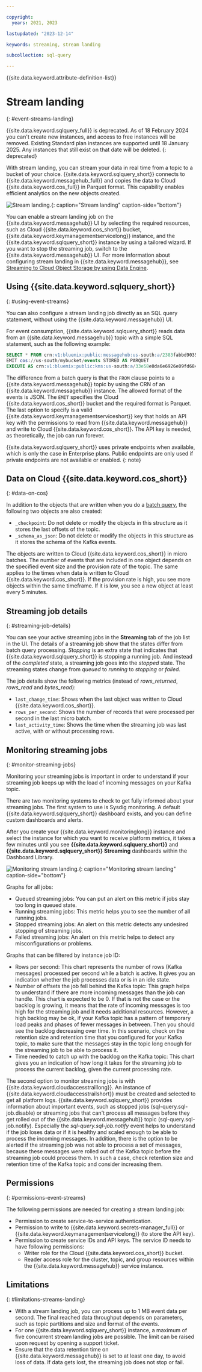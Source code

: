 ```yaml
---

copyright:
  years: 2021, 2023

lastupdated: "2023-12-14"

keywords: streaming, stream landing

subcollection: sql-query

---
```


{{site.data.keyword.attribute-definition-list}}

# Stream landing
{: #event-streams-landing}

{{site.data.keyword.sqlquery_full}} is deprecated. As of 18 February 2024 you can't create new instances, and access to free instances will be removed. Existing Standard plan instances are supported until 18 January 2025. Any instances that still exist on that date will be deleted.
{: deprecated}

With stream landing, you can stream your data in real time from a topic to a bucket of your choice. {{site.data.keyword.sqlquery_short}} connects to {{site.data.keyword.messagehub_full}} and copies the data to Cloud {{site.data.keyword.cos_full}} in Parquet format. This capability enables efficient analytics on the new objects created.

![Stream landing.](images/streams_landing_DE.svg "Stream landing"){: caption="Stream landing" caption-side="bottom"}

You can enable a stream landing job on the {{site.data.keyword.messagehub}} UI by selecting the required resources, such as Cloud {{site.data.keyword.cos_short}} bucket, {{site.data.keyword.keymanagementservicelong}} instance, and the {{site.data.keyword.sqlquery_short}} instance by using a tailored wizard. If you want to stop the streaming job, switch to the {{site.data.keyword.messagehub}} UI. For more information about configuring stream landing in {{site.data.keyword.messagehub}}, see [Streaming to Cloud Object Storage by using Data Engine](/docs/EventStreams?topic=EventStreams-streaming_cos_sql).

## Using {{site.data.keyword.sqlquery_short}}
{: #using-event-streams}

You can also configure a stream landing job directly as an SQL query statement, without using the {{site.data.keyword.messagehub}} UI.

For event consumption, {{site.data.keyword.sqlquery_short}} reads data from an {{site.data.keyword.messagehub}} topic with a simple SQL statement, such as the following example:

```sql
SELECT * FROM crn:v1:bluemix:public:messagehub:us-south:a/2383fabbd90354d33c1abfdf3a9f35d5:4d03d962-bfa5-4dc6-8148-f2f411cb8987::/jsontopic STORED AS JSON 
EMIT cos://us-south/mybucket/events STORED AS PARQUET 
EXECUTE AS crn:v1:bluemix:public:kms:us-south:a/33e58e0da6e6926e09fd68480e66078e:5195f066-6340-4fa2-b189-6255db72c4f2:key:490c8133-5539-4601-9aa3-1d3a11cb9c44
```

The difference from a batch query is that the `FROM` clause points to a {{site.data.keyword.messagehub}} topic by using the CRN of an {{site.data.keyword.messagehub}} instance. The allowed format of the events is JSON. The `EMIT` specifies the Cloud {{site.data.keyword.cos_short}} bucket and the required format is Parquet. The last option to specify is a valid {{site.data.keyword.keymanagementserviceshort}} key that holds an API key with the permissions to read from {{site.data.keyword.messagehub}} and write to Cloud {{site.data.keyword.cos_short}}. The API key is needed, as theoretically, the job can run forever.

{{site.data.keyword.sqlquery_short}} uses private endpoints when available, which is only the case in Enterprise plans. Public endpoints are only used if private endpoints are not available or enabled.
{: note}

## Data on Cloud {{site.data.keyword.cos_short}}
{: #data-on-cos}

In addition to the objects that are written when you do a [batch query](https://cloud.ibm.com/docs/sql-query?topic=sql-query-overview#result=), the following two objects are also created:

- `_checkpoint`: Do not delete or modify the objects in this structure as it stores the last offsets of the topic.
- `_schema_as_json`: Do not delete or modify the objects in this structure as it stores the schema of the Kafka events.

The objects are written to Cloud {{site.data.keyword.cos_short}} in micro batches. The number of events that are included in one object depends on the specified event size and the provision rate of the topic. The same applies to the times when data is written to Cloud {{site.data.keyword.cos_short}}. If the provision rate is high, you see more objects within the same timeframe. If it is low, you see a new object at least every 5 minutes.

## Streaming job details
{: #streaming-job-details}

You can see your active streaming jobs in the **Streaming** tab of the job list in the UI. 
The details of a streaming job show that the states differ from batch query processing. *Stopping* is an extra state that indicates that {{site.data.keyword.sqlquery_short}} is stopping a running job. And instead of the *completed* state, a streaming job goes into the *stopped* state. The streaming states change from *queued* to *running* to *stopping* or *failed*.

The job details show the following metrics (instead of *rows_returned*, *rows_read* and *bytes_read*):

- `last_change_time`: Shows when the last object was written to Cloud {{site.data.keyword.cos_short}}.
- `rows_per_second`: Shows the number of records that were processed per second in the last micro batch.
- `last_activity_time`: Shows the time when the streaming job was last active, with or without processing rows.

## Monitoring streaming jobs
{: #monitor-streaming-jobs}

Monitoring your streaming jobs is important in order to understand if your streaming job keeps up with the load of incoming messages on your Kafka topic.

There are two monitoring systems to check to get fully informed about your streaming jobs. The first system to use is Sysdig monitoring. A default {{site.data.keyword.sqlquery_short}} dashboard exists, and you can define custom dashboards and alerts.

After you create your {{site.data.keyword.monitoringlong}} instance and select the instance for which you want to receive platform metrics, it takes a few minutes until you see **{{site.data.keyword.sqlquery_short}}** and **{{site.data.keyword.sqlquery_short}} Streaming** dashboards within the Dashboard Library. 

![Monitoring stream landing.](images/monitoring_stream_landing.svg "Monitoring stream landing"){: caption="Monitoring stream landing" caption-side="bottom"}

Graphs for all jobs:

- Queued streaming jobs: You can put an alert on this metric if jobs stay too long in queued state.
- Running streaming jobs: This metric helps you to see the number of all running jobs.
- Stopped streaming jobs: An alert on this metric detects any undesired stopping of streaming jobs.
- Failed streaming jobs: An alert on this metric helps to detect any misconfigurations or problems.

Graphs that can be filtered by instance job ID:

- Rows per second: This chart represents the number of rows (Kafka messages) processed per second while a batch is active. It gives you an indication whether the job processes data or is in an idle state.
- Number of offsets the job fell behind the Kafka topic: This graph helps to understand if there are more incoming messages than the job can handle. This chart is expected to be 0. If that is not the case or the backlog is growing, it means that the rate of incoming messages is too high for the streaming job and it needs additional resources. However, a high backlog may be ok, if your Kafka topic has a pattern of temporary load peaks and phases of fewer messages in between. Then you should see the backlog decreasing over time. In this scenario, check on the retention size and retention time that you configured for your Kafka topic, to make sure that the messages stay in the topic long enough for the streaming job to be able to process it.
- Time needed to catch up with the backlog on the Kafka topic: This chart gives you an indication of how long it takes for the streaming job to process the current backlog, given the current processing rate.

The second option to monitor streaming jobs is with {{site.data.keyword.cloudaccesstraillong}}. An instance of {{site.data.keyword.cloudaccesstrailshort}} must be created and selected to get all platform logs. {{site.data.keyword.sqlquery_short}} provides information about important events, such as stopped jobs (sql-query.sql-job.disable) or streaming jobs that can't process all messages before they get rolled out of the {{site.data.keyword.messagehub}} topic (sql-query.sql-job.notify). Especially the *sql-query.sql-job.notify* event helps to understand if the job loses data or if it is healthy and scaled enough to be able to process the incoming messages. In addition, there is the option to be alerted if the streaming job was not able to process a set of messages, because these messages were rolled out of the Kafka topic before the streaming job could process them. In such a case, check retention size and retention time of the Kafka topic and consider increasing them.

## Permissions
{: #permissions-event-streams}

The following permissions are needed for creating a stream landing job:

- Permission to create service-to-service authentication.
- Permission to write to {{site.data.keyword.secrets-manager_full}} or {{site.data.keyword.keymanagementservicelong}} (to store the API key).
- Permission to create service IDs and API keys. The service ID needs to have following permissions:
    - Writer role for the Cloud {{site.data.keyword.cos_short}} bucket.
    - Reader access role for the cluster, topic, and group resources within the {{site.data.keyword.messagehub}} service instance.

## Limitations
{: #limitations-streams-landing}

- With a stream landing job, you can process up to 1 MB event data per second. The final reached data throughput depends on parameters, such as topic partitions and size and format of the events.
- For one {{site.data.keyword.sqlquery_short}} instance, a maximum of five concurrent stream landing jobs are possible. The limit can be raised upon request by opening a support ticket.
- Ensure that the data retention time on {{site.data.keyword.messagehub}} is set to at least one day, to avoid loss of data. If data gets lost, the streaming job does not stop or fail.
